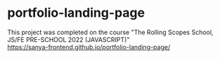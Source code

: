 # portfolio-landing-page
This project was completed on the course "The Rolling Scopes School, JS/FE PRE-SCHOOL 2022 (JAVASCRIPT)"  
https://sanya-frontend.github.io/portfolio-landing-page/
